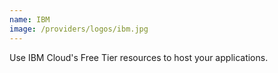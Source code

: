 ```yaml
---
name: IBM
image: /providers/logos/ibm.jpg
---
```

Use IBM Cloud's Free Tier resources to host your applications.
